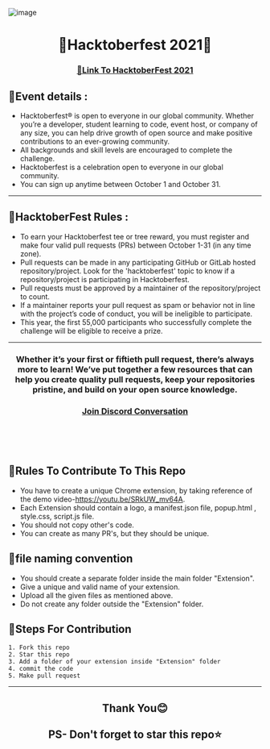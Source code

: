![image](https://camo.githubusercontent.com/5a8d352f17e028b08d7afe24eeb3293740bf399826ee1e3726dbae93d685c2b7/68747470733a2f2f6861636b746f626572666573742e6469676974616c6f6365616e2e636f6d2f5f6e7578742f696d672f6c6f676f2d6861636b746f626572666573742d66756c6c2e663432653362312e737667)

<h1 align="center"> 🌟Hacktoberfest 2021🌟 </h1>

<h3 align="center">
    <a href="https://hacktoberfest.digitalocean.com/">
        🔗Link To HacktoberFest 2021
    </a>
</h3>

## 📌Event details :

- Hacktoberfest® is open to everyone in our global community. Whether you’re a developer, student learning to code, event host, or company of any size, you can help drive growth of open source and make positive contributions to an ever-growing community. 
- All backgrounds and skill levels are encouraged to complete the challenge.
- Hacktoberfest is a celebration open to everyone in our global community.
- You can sign up anytime between October 1 and October 31.

---

## 📌HacktoberFest Rules :

- To earn your Hacktoberfest tee or tree reward, you must register and make four valid pull requests (PRs) between October 1-31 (in any time zone). 
- Pull requests can be made in any participating GitHub or GitLab hosted repository/project. Look for the 'hacktoberfest' topic to know if a repository/project is participating in Hacktoberfest. 
- Pull requests must be approved by a maintainer of the repository/project to count. 
- If a maintainer reports your pull request as spam or behavior not in line with the project’s code of conduct, you will be ineligible to participate. 
- This year, the first 55,000 participants who successfully complete the challenge will be eligible to receive a prize.

***
<h3 align="center"> Whether it’s your first or fiftieth pull request, there’s always more to learn! We’ve put together a few resources that can help you create quality pull requests, keep your repositories pristine, and build on your open source knowledge. </h3>


<h3 align="center">
    <a href="https://discord.com/invite/hacktoberfest/">
       Join Discord Conversation
    </a>
</h3>
<br>
<br>
<br>

## 📌Rules To Contribute To This Repo

-   You have to create a unique Chrome extension, by taking reference of the demo video-https://youtu.be/SRkUW_mv64A.
-   Each Extension should contain a logo, a manifest.json file, popup.html , style.css, script.js file.
-   You should not copy other's code.
-   You can create as many PR's, but they should be unique.

## 📍file naming convention

 - You should create a separate folder inside the main folder "Extension".
 - Give a unique and valid name of your extension.
 - Upload all the given files as mentioned above.
 - Do not create any folder outside the "Extension" folder.
     

## 📍Steps For Contribution

    1. Fork this repo
    2. Star this repo
    3. Add a folder of your extension inside "Extension" folder 
    4. commit the code
    5. Make pull request
    
***

<h2 align="center">
    <p>
        Thank You😊<br><br>
        PS- Don't forget to star this repo⭐
    </p>
</h2>


    
